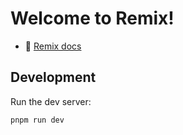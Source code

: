 # Welcome to Remix!

- 📖 [Remix docs](https://remix.run/docs)

## Development

Run the dev server:

```shellscript
pnpm run dev
```
